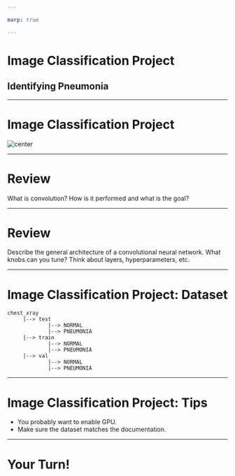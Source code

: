 ```yaml
---

marp: true

---
```


<style>
img[alt~="center"] {
  display: block;
  margin: 0 auto;
}
</style>

# Image Classification Project
## Identifying Pneumonia

<!--
We are nearing the end of the classification track. We've learned quite a bit. In the last few labs we've created binary and multiclass classifiers. We've used scikit-learn and TensorFlow to create various models we then evaluated and tuned.

In this final project, you'll get to show off what you've learned in one large project.
-->

---

# Image Classification Project

![center](res/x-ray.jpg)

<!--
In the lab we'll download a dataset from Kaggle. The dataset contains images of x-rays of patient lungs. Some of the images are classified as having pneumonia, while others are classified as normal.

* Image name: res/x-ray.jpg
  * Repo link: https://github.com/google/applied-machine-learning-intensive/tree/master/content/05_deep_learning/05_image_classification_project/res/x-ray.jpg
  * Source https://pixabay.com/photos/x-ray-image-x-ray-thorax-lung-x-ray-568241/ by Author toubibe https://pixabay.com/users/toubibe-647761/ under License https://pixabay.com/service/license/.
-->

---

# Review

What is convolution? How is it performed and what is the goal? 

<!--
@Exercise(5 minutes) {
Have students discuss convolution. It is a process of passing a filter (kernel) over an image and computing new pixel values. This process involves multiplying the values in the image by those in the filter and adding them up. You need to know the size of your filter and the stride. The goal is to detect features in the image. Remind students that we saw simple kernels that were line detectors. 
}
-->

---

# Review

Describe the general architecture of a convolutional neural network. What knobs can you tune? Think about layers, hyperparameters, etc.

<!--
@Exercise(5 minutes) {
Have students discuss CNNs. In general, there are convolutional layers and pooling layers. Then the information is fed into a typical fully-connected neural network. Changing the number of layers, the order of layers, filter size, stride, pooling size, or other factors can all result in different results. Furthermore, an important choice the user needs to make is which activation function to use. Since this is a binary classification task, it is useful to use the sigmoid function on the final output layer. Relu works well on the other layers. 
}
-->

---

# Image Classification Project: Dataset

```text
chest_xray
     |--> test
             |--> NORMAL
             |--> PNEUMONIA
     |--> train
             |--> NORMAL
             |--> PNEUMONIA
     |--> val
             |--> NORMAL
             |--> PNEUMONIA

```

<!--
The images in the dataset are already divided into test, train, and validation sets. The training set is, of course, used for training your model. The testing dataset should be used to adjust model hyperparameters, shape, etc. Once you have found a model that tests well, check it against the validation dataset. That will serve as one final test for the ability for your model to generalize.
-->

---

# Image Classification Project: Tips

* You probably want to enable GPU.
* Make sure the dataset matches the documentation.

<!--
First tip: enable GPU in Google Colab. This dataset tends to train significantly faster if you enable GPU in the runtime.

Also, perform EDA on your dataset. The dataset may have duplication, undocumented folders, etc.
-->

---

# Your Turn!

<!--
And with that, it is your turn to work on the lab.
-->
